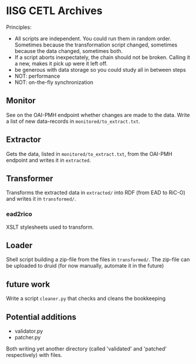 # IISG CETL Archives

Principles: 
* All scripts are independent. You could run them in random order. Sometimes because the transformation script changed, sometimes because the data changed, sometimes both.
* If a script aborts inexpectately, the chain should not be broken. Calling it a new, makes it pick up were it left off.
* be generous with data storage so you could study all in between steps
* NOT: performance
* NOT: on-the-fly synchronization

## Monitor
See on the OAI-PMH endpoint whether changes are made to the data. Write a list of new data-records in `monitored/to_extract.txt`.

## Extractor
Gets the data, listed in `monitored/to_extract.txt`, from the OAI-PMH endpoint and writes it in `extracted`.

## Transformer
Transforms the extracted data in `extracted/` into RDF (from EAD to RiC-O) and writes it in `transformed/`.

### ead2rico
XSLT stylesheets used to transform.

## Loader
Shell script building a zip-file from the files in `transformed/`. The zip-file can be uploaded to druid (for now manually, automate it in the future)

## future work
Write a script `cleaner.py` that checks and cleans the bookkeeping

## Potential additions
* validator.py
* patcher.py

Both writing yet another directory (called 'validated' and 'patched' respectively) with files.
